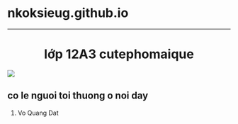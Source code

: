 # nkoksieug.github.io
<hr>
<span><center><h1>lớp 12A3 cutephomaique</h1></center></span>
<img src="https://scontent.fsgn2-9.fna.fbcdn.net/v/t1.15752-9/384506114_1001242387780392_8817088410860902262_n.jpg?_nc_cat=103&ccb=1-7&_nc_sid=ae9488&_nc_ohc=Mi8QUvIx3jsAX_1Bx6c&_nc_ht=scontent.fsgn2-9.fna&oh=03_AdTKtSeTaPKBGrVrArM-L00sM8DIvcKggqouPVt49tsdYA&oe=6540D0B2">
<h2>co le nguoi toi thuong o noi day</h2>
<ol>
  <li>Vo Quang Dat</li>
</ol>
